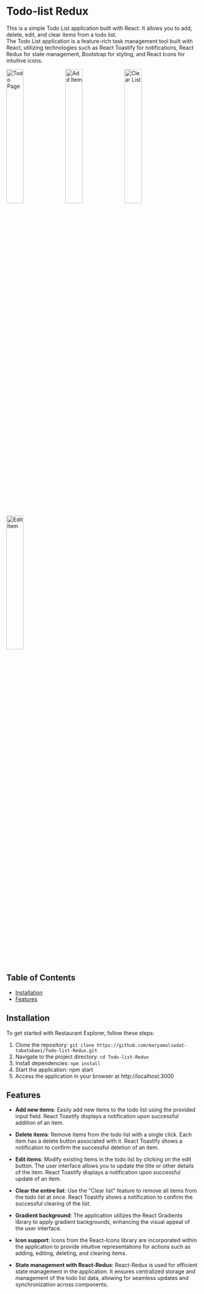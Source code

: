 
# Todo-list Redux

This is a simple Todo List application built with React. It allows you to add, delete, edit, and clear items from a todo list.<br>
The Todo List application is a feature-rich task management tool built with React, utilizing technologies such as React Toastify for notifications, React Redux for state management, Bootstrap for styling, and React Icons for intuitive icons. 

<img src="https://github.com/maryamalsadat-tabatabaei/Todo-list-Redux/assets/87692864/1bd3a11d-57ad-4085-9a5c-3c5fca1bca96" alt="Todo Page" width="30%" height="auto">
<img src="https://github.com/maryamalsadat-tabatabaei/Todo-list-Redux/assets/87692864/e6ed6546-9e30-4359-a4a2-7bdf4fe7d8fa" alt="Add Item" width="30%" height="auto">
<img src="https://github.com/maryamalsadat-tabatabaei/Todo-list-Redux/assets/87692864/47ccc8ce-2039-4eac-ae7e-a59fd62121a7" alt="Clear List" width="30%" height="auto">
<img src="https://github.com/maryamalsadat-tabatabaei/Todo-list-Redux/assets/87692864/f37f1494-7854-4534-8119-6a70239d546b" alt="Edit Item" width="30%" height="auto">



## Table of Contents

- [Installation](#installation)
- [Features](#features)


## Installation
To get started with Restaurant Explorer, follow these steps:

1. Clone the repository: `git clone https://github.com/maryamalsadat-tabatabaei/Todo-list-Redux.git`
2. Navigate to the project directory: `cd Todo-list-Redux`
3. Install dependencies: `npm install`
4. Start the application: npm start
5. Access the application in your browser at http://localhost:3000
   
## Features

- **Add new items**: Easily add new items to the todo list using the provided input field. React Toastify displays a notification upon successful addition of an item.

- **Delete items**: Remove items from the todo list with a single click. Each item has a delete button associated with it. React Toastify shows a notification to confirm the successful deletion of an item.

- **Edit items**: Modify existing items in the todo list by clicking on the edit button. The user interface allows you to update the title or other details of the item. React Toastify displays a notification upon successful update of an item.

- **Clear the entire list**: Use the "Clear list" feature to remove all items from the todo list at once. React Toastify shows a notification to confirm the successful clearing of the list.

- **Gradient background**: The application utilizes the React Gradients library to apply gradient backgrounds, enhancing the visual appeal of the user interface.

- **Icon support**: Icons from the React-Icons library are incorporated within the application to provide intuitive representations for actions such as adding, editing, deleting, and clearing items.

- **State management with React-Redux**: React-Redux is used for efficient state management in the application. It ensures centralized storage and management of the todo list data, allowing for seamless updates and synchronization across components.
